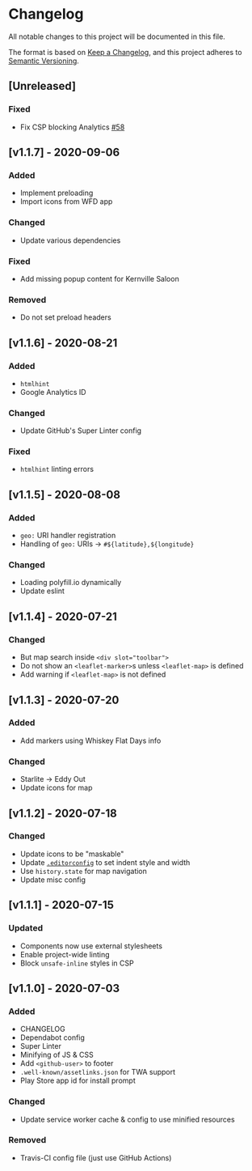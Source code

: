 <!-- markdownlint-disable -->
# Changelog
All notable changes to this project will be documented in this file.

The format is based on [Keep a Changelog](https://keepachangelog.com/en/1.0.0/),
and this project adheres to [Semantic Versioning](https://semver.org/spec/v2.0.0.html).

## [Unreleased]

### Fixed
- Fix CSP blocking Analytics [#58](https://github.com/kernvalley/maps.kernvalley.us/issues/58)

## [v1.1.7] - 2020-09-06

### Added
- Implement preloading
- Import icons from WFD app

### Changed
- Update various dependencies

### Fixed
- Add missing popup content for Kernville Saloon

### Removed
- Do not set preload headers

## [v1.1.6] - 2020-08-21

### Added
- `htmlhint`
- Google Analytics ID

### Changed
- Update GitHub's Super Linter config

### Fixed
- `htmlhint` linting errors

## [v1.1.5] - 2020-08-08

### Added
- `geo:` URI handler registration
- Handling of `geo:` URIs -> `#${latitude},${longitude}`

### Changed
- Loading polyfill.io dynamically
- Update eslint

## [v1.1.4] - 2020-07-21

### Changed
- But map search inside `<div slot="toolbar">`
- Do not show an `<leaflet-marker>`s unless `<leaflet-map>` is defined
- Add warning if `<leaflet-map>` is not defined

## [v1.1.3] - 2020-07-20

### Added
- Add markers using Whiskey Flat Days info

### Changed
- Starlite -> Eddy Out
- Update icons for map

## [v1.1.2] - 2020-07-18

### Changed
- Update icons to be "maskable"
- Update [`.editorconfig`]() to set indent style and width
- Use `history.state` for map navigation
- Update misc config

## [v1.1.1] - 2020-07-15

### Updated
- Components now use external stylesheets
- Enable project-wide linting
- Block `unsafe-inline` styles in CSP

## [v1.1.0] - 2020-07-03

### Added
- CHANGELOG
- Dependabot config
- Super Linter
- Minifying of JS & CSS
- Add `<github-user>` to footer
- `.well-known/assetlinks.json` for TWA support
- Play Store app id for install prompt

### Changed
- Update service worker cache & config to use minified resources

### Removed
- Travis-CI config file (just use GitHub Actions)
<!-- markdownlint-restore -->
